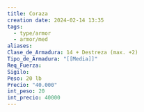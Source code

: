 ```yaml
---
title: Coraza
creation date: 2024-02-14 13:35
tags:
  - type/armor
  - armor/med
aliases: 
Clase_de_Armadura: 14 + Destreza (max. +2)
Tipo_de_Armadura: "[[Media]]"
Req_Fuerza: 
Sigilo: 
Peso: 20 lb
Precio: "40.000"
int_peso: 20
int_precio: 40000
---
```


